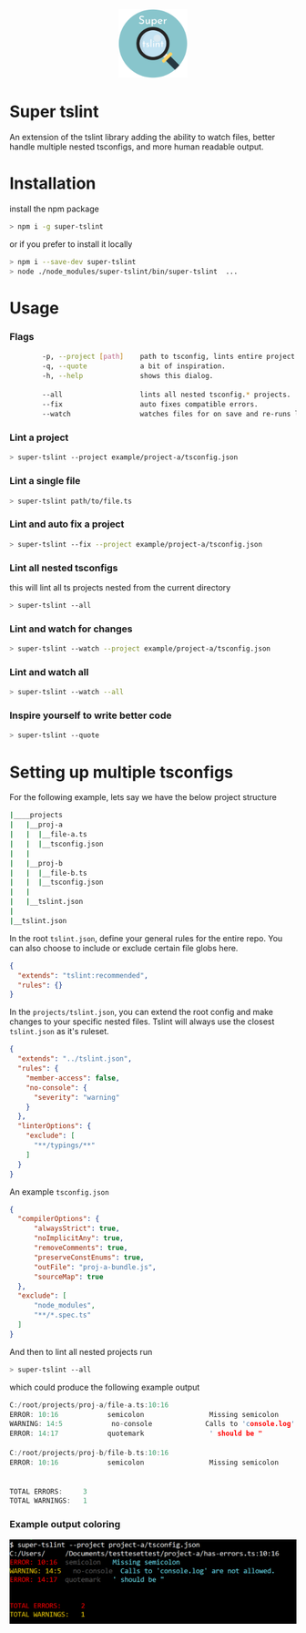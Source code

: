 <p align="center">
  <img src="./readme/logo.png" width="120px" alt="" />
</p>

# Super tslint
An extension of the tslint library adding the ability to watch files, better handle multiple nested tsconfigs, and more human readable output.

# Installation
install the npm package 
```bash
> npm i -g super-tslint
```
or if you prefer to install it locally
```bash
> npm i --save-dev super-tslint
> node ./node_modules/super-tslint/bin/super-tslint  ...
```

# Usage

### Flags
```bash
        -p, --project [path]    path to tsconfig, lints entire project.
        -q, --quote             a bit of inspiration.
        -h, --help              shows this dialog.

        --all                   lints all nested tsconfig.* projects.
        --fix                   auto fixes compatible errors.
        --watch                 watches files for on save and re-runs linter.
```

### Lint a project
```bash
> super-tslint --project example/project-a/tsconfig.json
```

### Lint a single file
```bash
> super-tslint path/to/file.ts
```

### Lint and auto fix a project
```bash
> super-tslint --fix --project example/project-a/tsconfig.json
```

### Lint all nested tsconfigs
this will lint all ts projects nested from the current directory
```bash
> super-tslint --all
```

### Lint and watch for changes
```bash
> super-tslint --watch --project example/project-a/tsconfig.json
```

### Lint and watch all 
```bash
> super-tslint --watch --all
```

### Inspire yourself to write better code
```bash
> super-tslint --quote
```

# Setting up multiple tsconfigs
For the following example, lets say we have the below project structure
```bash
|____projects
|   |__proj-a
|   |  |__file-a.ts
|   |  |__tsconfig.json
|   |
|   |__proj-b
|   |  |__file-b.ts
|   |  |__tsconfig.json
|   |
|   |__tslint.json
|
|__tslint.json
```

In the root `tslint.json`, define your general rules for the entire repo. You can also choose to include or exclude certain file globs here.
```json
{
  "extends": "tslint:recommended",
  "rules": {}
}
```
In the `projects/tslint.json`, you can extend the root config and make changes to your specific nested files. Tslint will always use the closest `tslint.json` as it's ruleset.
```json
{
  "extends": "../tslint.json",
  "rules": {
    "member-access": false,
    "no-console": {
      "severity": "warning"
    }
  },
  "linterOptions": {
    "exclude": [
      "**/typings/**"
    ]
  }
}
```
An example `tsconfig.json`
```json
{
  "compilerOptions": {
      "alwaysStrict": true,
      "noImplicitAny": true,
      "removeComments": true,
      "preserveConstEnums": true,
      "outFile": "proj-a-bundle.js",
      "sourceMap": true
  },
  "exclude": [
      "node_modules",
      "**/*.spec.ts"
  ]
}
```

And then to lint all nested projects run
```bash
> super-tslint --all
```
which could produce the following example output
```c
C:/root/projects/proj-a/file-a.ts:10:16
ERROR: 10:16            semicolon                Missing semicolon
WARNING: 14:5            no-console             Calls to 'console.log' are not allowed.
ERROR: 14:17            quotemark                ' should be "

C:/root/projects/proj-b/file-b.ts:10:16
ERROR: 10:16            semicolon                Missing semicolon


TOTAL ERRORS:     3
TOTAL WARNINGS:   1
```

### Example output coloring
<p align="center">
  <img src="./readme/output.png" alt="" />
</p>

